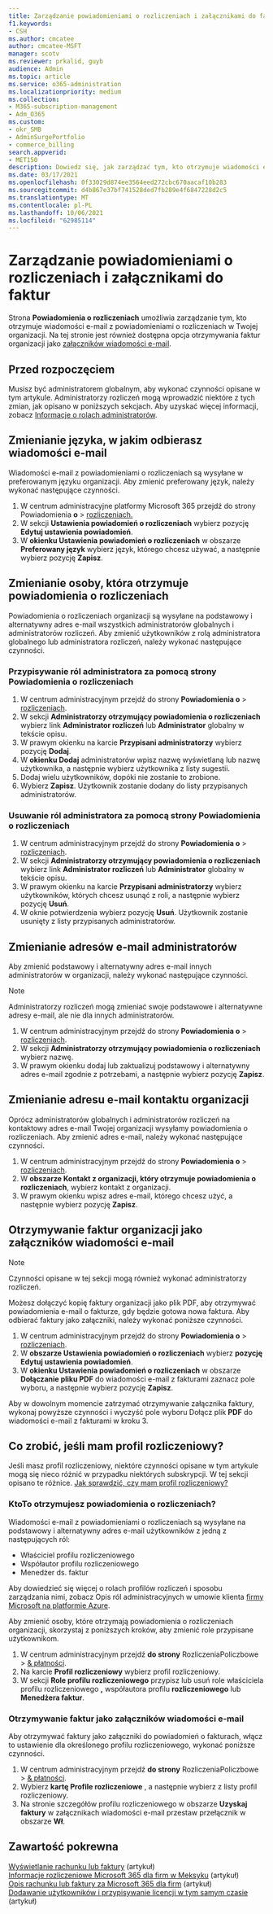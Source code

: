 ```yaml
---
title: Zarządzanie powiadomieniami o rozliczeniach i załącznikami do faktur
f1.keywords:
- CSH
ms.author: cmcatee
author: cmcatee-MSFT
manager: scotv
ms.reviewer: prkalid, guyb
audience: Admin
ms.topic: article
ms.service: o365-administration
ms.localizationpriority: medium
ms.collection:
- M365-subscription-management
- Adm_O365
ms.custom:
- okr_SMB
- AdminSurgePortfolio
- commerce_billing
search.appverid:
- MET150
description: Dowiedz się, jak zarządzać tym, kto otrzymuje wiadomości e-mail z powiadomieniami o rozliczeniach i załącznikami do faktur.
ms.date: 03/17/2021
ms.openlocfilehash: 0f33029d874ee3564eed272cbc670aacaf10b283
ms.sourcegitcommit: d4b867e37bf741528ded7fb289e4f6847228d2c5
ms.translationtype: MT
ms.contentlocale: pl-PL
ms.lasthandoff: 10/06/2021
ms.locfileid: "62985114"
---
```

# <a name="manage-billing-notifications-and-invoice-attachments"></a>Zarządzanie powiadomieniami o rozliczeniach i załącznikami do faktur

Strona **Powiadomienia o rozliczeniach** umożliwia zarządzanie tym, kto otrzymuje wiadomości e-mail z powiadomieniami o rozliczeniach w Twojej organizacji. Na tej stronie jest również dostępna opcja otrzymywania faktur organizacji jako [załączników wiadomości e-mail](#receive-your-organizations-invoices-as-email-attachments).

## <a name="before-you-begin"></a>Przed rozpoczęciem

Musisz być administratorem globalnym, aby wykonać czynności opisane w tym artykule. Administratorzy rozliczeń mogą wprowadzić niektóre z tych zmian, jak opisano w poniższych sekcjach. Aby uzyskać więcej informacji, zobacz [Informacje o rolach administratorów](../../admin/add-users/about-admin-roles.md).

## <a name="change-the-language-you-receive-email-in"></a>Zmienianie języka, w jakim odbierasz wiadomości e-mail

Wiadomości e-mail z powiadomieniami o rozliczeniach są wysyłane w preferowanym języku organizacji. Aby zmienić preferowany język, należy wykonać następujące czynności.

1. W centrum administracyjne platformy Microsoft 365 przejdź do strony Powiadomienia **o** >  <a href="https://go.microsoft.com/fwlink/p/?linkid=853212" target="_blank">rozliczeniach.</a>
2. W sekcji **Ustawienia powiadomień o rozliczeniach** wybierz pozycję **Edytuj ustawienia powiadomień**.
3. W **okienku Ustawienia powiadomień o rozliczeniach** w obszarze **Preferowany język** wybierz język, którego chcesz używać, a następnie wybierz pozycję **Zapisz**.

## <a name="change-who-receives-billing-notifications"></a>Zmienianie osoby, która otrzymuje powiadomienia o rozliczeniach

Powiadomienia o rozliczeniach organizacji są wysyłane na podstawowy i alternatywny adres e-mail wszystkich administratorów globalnych i administratorów rozliczeń. Aby zmienić użytkowników z rolą administratora globalnego lub administratora rozliczeń, należy wykonać następujące czynności.

### <a name="assign-admin-roles-by-using-the-billing-notifications-page"></a>Przypisywanie ról administratora za pomocą strony Powiadomienia o rozliczeniach

1. W centrum administracyjnym przejdź do strony **Powiadomienia o** >  <a href="https://go.microsoft.com/fwlink/p/?linkid=853212" target="_blank">rozliczeniach</a>.
2. W sekcji **Administratorzy otrzymujący powiadomienia o rozliczeniach** wybierz link **Administrator rozliczeń** lub **Administrator** globalny w tekście opisu.
3. W prawym okienku na karcie **Przypisani administratorzy** wybierz pozycję **Dodaj**.
4. W **okienku Dodaj** administratorów wpisz nazwę wyświetlaną lub nazwę użytkownika, a następnie wybierz użytkownika z listy sugestii.
5. Dodaj wielu użytkowników, dopóki nie zostanie to zrobione.
6. Wybierz **Zapisz**. Użytkownik zostanie dodany do listy przypisanych administratorów.

### <a name="remove-admin-roles-by-using-the-billing-notifications-page"></a>Usuwanie ról administratora za pomocą strony Powiadomienia o rozliczeniach

1. W centrum administracyjnym przejdź do strony **Powiadomienia o** >  <a href="https://go.microsoft.com/fwlink/p/?linkid=853212" target="_blank">rozliczeniach</a>.
2. W sekcji **Administratorzy otrzymujący powiadomienia o rozliczeniach** wybierz link **Administrator rozliczeń** lub **Administrator** globalny w tekście opisu.
3. W prawym okienku na karcie **Przypisani administratorzy** wybierz użytkowników, których chcesz usunąć z roli, a następnie wybierz pozycję **Usuń**.
4. W oknie potwierdzenia wybierz pozycję **Usuń**. Użytkownik zostanie usunięty z listy przypisanych administratorów.

## <a name="change-the-email-addresses-for-admins"></a>Zmienianie adresów e-mail administratorów

Aby zmienić podstawowy i alternatywny adres e-mail innych administratorów w organizacji, należy wykonać następujące czynności.

> [!NOTE]
> Administratorzy rozliczeń mogą zmieniać swoje podstawowe i alternatywne adresy e-mail, ale nie dla innych administratorów.

1. W centrum administracyjnym przejdź do strony **Powiadomienia o** >  <a href="https://go.microsoft.com/fwlink/p/?linkid=853212" target="_blank">rozliczeniach</a>.
2. W sekcji **Administratorzy otrzymujący powiadomienia o rozliczeniach** wybierz nazwę.
3. W prawym okienku dodaj lub zaktualizuj podstawowy i alternatywny adres e-mail zgodnie z potrzebami, a następnie wybierz pozycję **Zapisz**.

## <a name="change-your-organizations-contact-email"></a>Zmienianie adresu e-mail kontaktu organizacji

Oprócz administratorów globalnych i administratorów rozliczeń na kontaktowy adres e-mail Twojej organizacji wysyłamy powiadomienia o rozliczeniach. Aby zmienić adres e-mail, należy wykonać następujące czynności.

1. W centrum administracyjnym przejdź do strony **Powiadomienia o** >  <a href="https://go.microsoft.com/fwlink/p/?linkid=853212" target="_blank">rozliczeniach</a>.
2. W **obszarze Kontakt z organizacji, który otrzymuje powiadomienia o rozliczeniach**, wybierz kontakt z organizacji.
3. W prawym okienku wpisz adres e-mail, którego chcesz użyć, a następnie wybierz pozycję **Zapisz**.

## <a name="receive-your-organizations-invoices-as-email-attachments"></a>Otrzymywanie faktur organizacji jako załączników wiadomości e-mail

> [!NOTE]
> Czynności opisane w tej sekcji mogą również wykonać administratorzy rozliczeń.

Możesz dołączyć kopię faktury organizacji jako plik PDF, aby otrzymywać powiadomienia e-mail o fakturze, gdy będzie gotowa nowa faktura. Aby odbierać faktury jako załączniki, należy wykonać poniższe czynności.

1. W centrum administracyjnym przejdź do strony **Powiadomienia o** >  <a href="https://go.microsoft.com/fwlink/p/?linkid=853212" target="_blank">rozliczeniach</a>.
2. W **obszarze Ustawienia powiadomień o rozliczeniach** wybierz **pozycję Edytuj ustawienia powiadomień**.
3. W **okienku Ustawienia powiadomień o rozliczeniach** w obszarze **Dołączanie pliku PDF** do wiadomości e-mail z fakturami zaznacz pole wyboru, a następnie wybierz pozycję **Zapisz**.

Aby w dowolnym momencie zatrzymać otrzymywanie załącznika faktury, wykonaj powyższe czynności i wyczyść pole wyboru Dołącz plik **PDF** do wiadomości e-mail z fakturami w kroku 3.

## <a name="what-if-i-have-a-billing-profile"></a>Co zrobić, jeśli mam profil rozliczeniowy?

Jeśli masz profil rozliczeniowy, niektóre czynności opisane w tym artykule mogą się nieco różnić w przypadku niektórych subskrypcji. W tej sekcji opisano te różnice. [Jak sprawdzić, czy mam profil rozliczeniowy?](manage-billing-profiles.md)

### <a name="who-receives-billing-notifications"></a>KtoTo otrzymujesz powiadomienia o rozliczeniach?

Wiadomości e-mail z powiadomieniami o rozliczeniach są wysyłane na podstawowy i alternatywny adres e-mail użytkowników z jedną z następujących ról:

- Właściciel profilu rozliczeniowego
- Współautor profilu rozliczeniowego
- Menedżer ds. faktur

Aby dowiedzieć się więcej o rolach profilów rozliczeń i sposobu zarządzania nimi, zobacz Opis ról administracyjnych w umowie klienta [firmy Microsoft na platformie Azure](/azure/cost-management-billing/manage/understand-mca-roles).

Aby zmienić osoby, które otrzymają powiadomienia o rozliczeniach organizacji, skorzystaj z poniższych kroków, aby zmienić role przypisane użytkownikom.

1. W centrum administracyjnym przejdź **do strony** RozliczeniaPoliczbowe  > <a href="https://go.microsoft.com/fwlink/p/?linkid=2102895" target="_blank">& płatności</a>.
2. Na karcie **Profil rozliczeniowy** wybierz profil rozliczeniowy.
3. W sekcji **Role profilu rozliczeniowego** przypisz lub usuń role właściciela profilu rozliczeniowego **,** współautora profilu **rozliczeniowego** lub **Menedżera faktur**.

### <a name="receive-invoices-as-email-attachments"></a>Otrzymywanie faktur jako załączników wiadomości e-mail

Aby otrzymywać faktury jako załączniki do powiadomień o fakturach, włącz to ustawienie dla określonego profilu rozliczeniowego, wykonać poniższe czynności.

1. W centrum administracyjnym przejdź **do strony** RozliczeniaPoliczbowe  > <a href="https://go.microsoft.com/fwlink/p/?linkid=2102895" target="_blank">& płatności</a>.
2. Wybierz **kartę Profile rozliczeniowe** , a następnie wybierz z listy profil rozliczeniowy.
3. Na stronie szczegółów profilu rozliczeniowego w obszarze **Uzyskaj faktury** w załącznikach wiadomości e-mail przestaw przełącznik w obszarze **Wł**.

## <a name="related-content"></a>Zawartość pokrewna

[Wyświetlanie rachunku lub faktury](view-your-bill-or-invoice.md) (artykuł)\
[Informacje rozliczeniowe Microsoft 365 dla firm w Meksyku](mexico-billing-info.md) (artykuł) \
[Opis rachunku lub faktury za Microsoft 365 dla firm](understand-your-invoice2.md) (artykuł)\
[Dodawanie użytkowników i przypisywanie licencji w tym samym czasie](../../admin/add-users/add-users.md) (artykuł)
